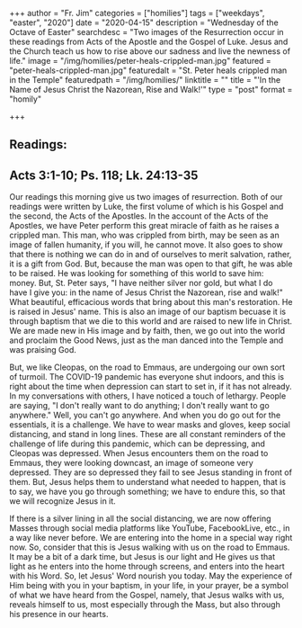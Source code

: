+++
author = "Fr. Jim"
categories = ["homilies"]
tags = ["weekdays", "easter", "2020"]
date = "2020-04-15"
description = "Wednesday of the Octave of Easter"
searchdesc = "Two images of the Resurrection occur in these readings from Acts of the Apostle and the Gospel of Luke. Jesus and the Church teach us how to rise above our sadness and live the newness of life."
image = "/img/homilies/peter-heals-crippled-man.jpg"
featured = "peter-heals-crippled-man.jpg"
featuredalt = "St. Peter heals crippled man in the Temple"
featuredpath = "/img/homilies/"
linktitle = ""
title = "'In the Name of Jesus Christ the Nazorean, Rise and Walk!'"
type = "post"
format = "homily"

+++

## Readings:  
## Acts 3:1-10; Ps. 118; Lk. 24:13-35

Our readings this morning give us two images of resurrection. Both of our readings were written by Luke, the first volume of which is his Gospel and the second, the Acts of the Apostles. In the account of the Acts of the Apostles, we have Peter perform this great miracle of faith as he raises a crippled man. This man, who was crippled from birth, may be seen as an image of fallen humanity, if you will, he cannot move. It also goes to show that there is nothing we can do in and of ourselves to merit salvation, rather, it is a gift from God. But, because the man was open to that gift, he was able to be raised. He was looking for something of this world to save him: money. But, St. Peter says, "I have neither silver nor gold, but what I do have I give you: in the name of Jesus Christ the Nazorean, rise and walk!" What beautiful, efficacious words that bring about this man's restoration. He is raised in Jesus' name. This is also an image of our baptism becuase it is through baptism that we die to this world and are raised to new life in Christ. We are made new in His image and by faith, then, we go out into the world and proclaim the Good News, just as the man danced into the Temple and was praising God.

But, we like Cleopas, on the road to Emmaus, are undergoing our own sort of turmoil. The COVID-19 pandemic has everyone shut indoors, and this is right about the time when depression can start to set in, if it has not already. In my conversations with others, I have noticed a touch of lethargy. People are saying, "I don't really want to do anything; I don't really want to go anywhere." Well, you can't go anywhere. And when you do go out for the essentials, it is a challenge. We have to wear masks and gloves, keep social distancing, and stand in long lines. These are all constant reminders of the challenge of life during this pandemic, which can be depressing, and Cleopas was depressed. When Jesus encounters them on the road to Emmaus, they were looking downcast, an image of someone very depressed. They are so depressed they fail to see Jesus standing in front of them. But, Jesus helps them to understand what needed to happen, that is to say, we have you go through something; we have to endure this, so that we will recognize Jesus in it.

If there is a silver lining in all the social distancing, we are now offering Masses through social media platforms like YouTube, FacebookLive, etc., in a way like never before. We are entering into the home in a special way right now. So, consider that this is Jesus walking with us on the road to Emmaus. It may be a bit of a dark time, but Jesus is our light and He gives us that light as he enters into the home through screens, and enters into the heart with his Word. So, let Jesus' Word nourish you today. May the experience of Him being with you in your baptism, in your life, in your prayer, be a symbol of what we have heard from the Gospel, namely, that Jesus walks with us, reveals himself to us, most especially through the Mass, but also through his presence in our hearts.
